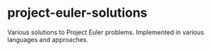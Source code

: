 # project-euler-solutions
Various solutions to Project Euler problems.
Implemented in various languages and approaches.
